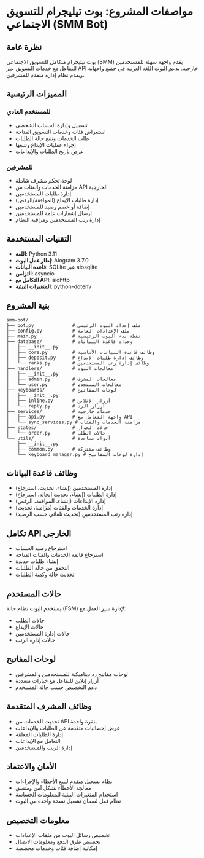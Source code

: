 # مواصفات المشروع: بوت تيليجرام للتسويق الاجتماعي (SMM Bot)

## نظرة عامة
بوت تيليجرام متكامل للتسويق الاجتماعي (SMM) يقدم واجهة سهلة للمستخدمين للتفاعل مع خدمات التسويق عبر API خارجية. يدعم البوت اللغة العربية في جميع واجهاته ويقدم نظام إدارة متقدم للمشرفين.

## المميزات الرئيسية

### للمستخدم العادي
- تسجيل وإدارة الحساب الشخصي
- استعراض فئات وخدمات التسويق المتاحة
- طلب الخدمات وتتبع حالة الطلبات
- إجراء عمليات الإيداع وتتبعها
- عرض تاريخ الطلبات والإيداعات

### للمشرفين
- لوحة تحكم مشرف شاملة
- مزامنة الخدمات والفئات من API الخارجية
- إدارة طلبات المستخدمين
- إدارة طلبات الإيداع (الموافقة/الرفض)
- إضافة أو خصم رصيد للمستخدمين
- إرسال إشعارات عامة للمستخدمين
- إدارة رتب المستخدمين ومراقبة النظام

## التقنيات المستخدمة
- **اللغة**: Python 3.11
- **إطار عمل البوت**: Aiogram 3.7.0
- **قاعدة البيانات**: SQLite عبر aiosqlite
- **التزامن**: asyncio
- **التكامل مع API**: aiohttp
- **المتغيرات البيئية**: python-dotenv

## بنية المشروع
```
smm-bot/
├── bot.py              # ملف إعداد البوت الرئيسي
├── config.py           # ملف الإعدادات العامة
├── main.py             # نقطة بدء البوت الرئيسية
├── database/           # وحدات قاعدة البيانات
│   ├── __init__.py
│   ├── core.py         # وظائف قاعدة البيانات الأساسية
│   ├── deposit.py      # وظائف إدارة طلبات الإيداع
│   └── ranks.py        # وظائف إدارة رتب المستخدمين
├── handlers/           # معالجات البوت
│   ├── __init__.py
│   ├── admin.py        # معالجات المشرف
│   └── user.py         # معالجات المستخدم
├── keyboards/          # لوحات المفاتيح
│   ├── __init__.py
│   ├── inline.py       # أزرار الإنلاين
│   └── reply.py        # أزرار الرد
├── services/           # خدمات خارجية
│   ├── api.py          # واجهة التعامل مع API
│   └── sync_services.py # مزامنة الخدمات والفئات
├── states/             # حالات الحوار
│   └── order.py        # حالات الطلب
└── utils/              # أدوات مساعدة
    ├── __init__.py
    ├── common.py       # وظائف مشتركة
    └── keyboard_manager.py # إدارة لوحات المفاتيح
```

## وظائف قاعدة البيانات
- إدارة المستخدمين (إنشاء، تحديث، استرجاع)
- إدارة الطلبات (إنشاء، تحديث الحالة، استرجاع)
- إدارة الإيداعات (إنشاء، الموافقة، الرفض)
- إدارة الخدمات والفئات (مزامنة، تحديث)
- إدارة رتب المستخدمين (تحديث تلقائي حسب الرصيد)

## تكامل API الخارجي
- استرجاع رصيد الحساب
- استرجاع قائمة الخدمات والفئات المتاحة
- إنشاء طلبات جديدة
- التحقق من حالة الطلبات
- تحديث حالة وكمية الطلبات

## حالات المستخدم
يستخدم البوت نظام حالة (FSM) لإدارة سير العمل مع:
- حالات الطلب
- حالات الإيداع
- حالات إدارة المستخدمين
- حالات إدارة الرتب

## لوحات المفاتيح
- لوحات مفاتيح رد ديناميكية للمستخدمين والمشرفين
- أزرار إنلاين للتفاعل مع خيارات متعددة
- دعم التخصيص حسب حالة المستخدم

## وظائف المشرف المتقدمة
- تحديث الخدمات من API بنقرة واحدة
- عرض إحصائيات متقدمة عن الطلبات والإيداعات
- إدارة الطلبات المعلقة
- التعامل مع الإيداعات
- إدارة الرتب والمستخدمين

## الأمان والاعتماد
- نظام تسجيل متقدم لتتبع الأخطاء والإجراءات
- معالجة الأخطاء بشكل آمن ومتسق
- استخدام المتغيرات البيئية للمعلومات الحساسة
- نظام قفل لضمان تشغيل نسخة واحدة من البوت

## معلومات التخصيص
- تخصيص رسائل البوت من ملفات الإعدادات
- تخصيص طرق الدفع ومعلومات الاتصال
- إمكانية إضافة فئات وخدمات مخصصة